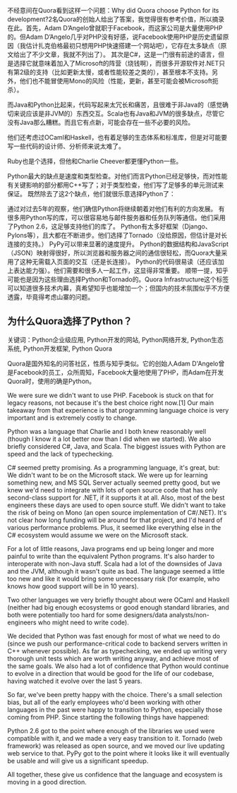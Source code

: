 不经意间在Quora看到这样一个问题：Why did Quora choose Python for its development?2名Quora的创始人给出了答案，我觉得很有参考价值，所以摘录在此。首先，Adam D’Angelo曾就职于Facebook，而这家公司是大量使用PHP的。但Adam D’Angelo几乎对PHP没有好感，说Facebook使用PHP是历史遗留原因（我估计扎克伯格最初只想用PHP快速搭建一个网站吧），它存在太多缺点（原文给出了不少文章，我就不列出了）。
其次是C#，这是一门很有前途的语言，但是选择它就意味着加入了Microsoft的阵营（烧钱啊），而很多开源软件对.NET只有第2级的支持（比如更新太慢，或者性能较差之类的），甚至根本不支持。另外，他们也不能冒使用Mono的风险（性能，更新，甚至可能会被Microsoft扼杀）。

而Java和Python比起来，代码写起来太冗长和痛苦，且很难于非Java的（感觉确切来说应该是非JVM的）东西交互。Scala也有Java和JVM的很多缺点，尽管它没有Java那么糟糕。而且它有点新，可能会存在一些不必要的风险。

他们还考虑过OCaml和Haskell，也有着足够的生态体系和标准库，但是对可能要写一些代码的设计师、分析师来说太难了。

Ruby也是个选择，但他和Charlie Cheever都更懂Python一些。

Python最大的缺点是速度和类型检查。对他们而言Python已经足够快，而对性能有关键影响的部分都用C++写了；对于类型检查，他们写了足够多的单元测试来保证。
既然除去了这2个缺点，他们就很乐意选择Python了：

通过对过去5年的观察，他们确信Python将继续朝着对他们有利的方向发展。
有很多用Python写的库，可以很容易地与邮件服务器和任务队列等通信。他们采用了Python 2.6，这足够支持他们的库了。
Python有太多好框架（Django、Pylons等），且大都在不断进步。他们选择了Tornado（没给原因，但估计是对长连接的支持。）
PyPy可以带来显著的速度提升。
Python的数据结构和JavaScript（JSON）映射得很好，所以浏览器和服务器之间的通信很轻松，而Quora大量采用了这种无需载入页面的交互（还是长连接）。
Python的代码很易读（还应该加上表达能力强）。他们需要和很多人一起工作，这显得非常重要。
顺带一提，知乎可能也是因为这些理由选择Python和Tornado的。Quora Infrastructure这个标签可以知道很多技术内幕，真希望知乎也能增加一个；但国内的技术氛围似乎不方便透露，毕竟得考虑山寨的问题。

## 为什么Quora选择了Python？

关键词：Python企业级应用, Python开发的网站, Python网络开发, Python生态系统, Python开发框架, Python Quora

Quora是国外知名的问答社区，性质与知乎类似。它的创始人Adam D'Angelo曾是Facebook的员工，众所周知，Facebook大量地使用了PHP，而Adam在开发Quora时，使用的确是Python。

We were sure we didn't want to use PHP. Facebook is stuck on that for legacy reasons, not because it's the best choice right now.[1] Our main takeaway from that experience is that programming language choice is very important and is extremely costly to change.

Python was a language that Charlie and I both knew reasonably well (though I know it a lot better now than I did when we started). We also briefly considered C#, Java, and Scala. The biggest issues with Python are speed and the lack of typechecking.

C# seemed pretty promising. As a programming language, it's great, but:
We didn't want to be on the Microsoft stack. We were up for learning something new, and MS SQL Server actually seemed pretty good, but we knew we'd need to integrate with lots of open source code that has only second-class support for .NET, if it supports it at all. Also, most of the best engineers these days are used to open source stuff.
We didn't want to take the risk of being on Mono (an open source implementation of C#/.NET). It's not clear how long funding will be around for that project, and I'd heard of various performance problems. Plus, it seemed like everything else in the C# ecosystem would assume we were on the Microsoft stack.

For a lot of little reasons, Java programs end up being longer and more painful to write than the equivalent Python programs. It's also harder to interoperate with non-Java stuff. Scala had a lot of the downsides of Java and the JVM, although it wasn't quite as bad. The language seemed a little too new and like it would bring some unnecessary risk (for example, who knows how good support will be in 10 years).

Two other languages we very briefly thought about were OCaml and Haskell (neither had big enough ecosystems or good enough standard libraries, and both were potentially too hard for some designers/data analysts/non-engineers who might need to write code).

We decided that Python was fast enough for most of what we need to do (since we push our performance-critical code to backend servers written in C++ whenever possible). As far as typechecking, we ended up writing very thorough unit tests which are worth writing anyway, and achieve most of the same goals. We also had a lot of confidence that Python would continue to evolve in a direction that would be good for the life of our codebase, having watched it evolve over the last 5 years.

So far, we've been pretty happy with the choice. There's a small selection bias, but all of the early employees who'd been working with other languages in the past were happy to transition to Python, especially those coming from PHP. Since starting the following things have happened:

Python 2.6 got to the point where enough of the libraries we used were compatible with it, and we made a very easy transition to it.
Tornado (web framework) was released as open source, and we moved our live updating web service to that.
PyPy got to the point where it looks like it will eventually be usable and will give us a significant speedup.

All together, these give us confidence that the language and ecosystem is moving in a good direction.